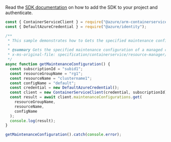 Read the [SDK documentation](https://github.com/Azure/azure-sdk-for-js/blob/%40azure%2Farm-containerservice_16.1.0-beta.2/sdk/containerservice/arm-containerservice/README.md) on how to add the SDK to your project and authenticate.

```javascript
const { ContainerServiceClient } = require("@azure/arm-containerservice");
const { DefaultAzureCredential } = require("@azure/identity");

/**
 * This sample demonstrates how to Gets the specified maintenance configuration of a managed cluster.
 *
 * @summary Gets the specified maintenance configuration of a managed cluster.
 * x-ms-original-file: specification/containerservice/resource-manager/Microsoft.ContainerService/stable/2022-03-01/examples/MaintenanceConfigurationsGet.json
 */
async function getMaintenanceConfiguration() {
  const subscriptionId = "subid1";
  const resourceGroupName = "rg1";
  const resourceName = "clustername1";
  const configName = "default";
  const credential = new DefaultAzureCredential();
  const client = new ContainerServiceClient(credential, subscriptionId);
  const result = await client.maintenanceConfigurations.get(
    resourceGroupName,
    resourceName,
    configName
  );
  console.log(result);
}

getMaintenanceConfiguration().catch(console.error);
```
